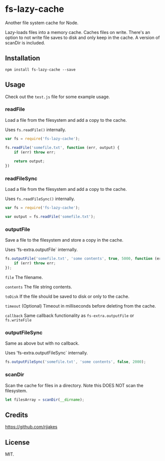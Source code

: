 # fs-lazy-cache

Another file system cache for Node.

Lazy-loads files into a memory cache. Caches files on write. There's an option to not write file saves to disk and only
keep in the cache. A version of scanDir is included.    

## Installation

`npm install fs-lazy-cache --save`

## Usage 

Check out the `test.js` file for some example usage.  

### readFile

Load a file from the filesystem and add a copy to the cache.
 
Uses `fs.readFile()` internally. 

```javascript
var fs = require('fs-lazy-cache');

fs.readFile('somefile.txt', function (err, output) {
    if (err) throw err;
    
    return output;
})
```

### readFileSync

Load a file from the filesystem and add a copy to the cache.
 
Uses `fs.readFileSync()` internally. 

```javascript
var fs = require('fs-lazy-cache');

var output = fs.readFile('somefile.txt');
```

### outputFile

Save a file to the filesystem and store a copy in the cache. 

Uses 'fs-extra.outputFile` internally. 

```javascript
fs.outputFile('somefile.txt', 'some contents', true, 5000, function (err) {
    if (err) throw err;
});    

```

`file` The filename.

`contents` The file string contents.

`toDisk` If the file should be saved to disk or only to the cache.

`timeout` (Optional) Timeout in milliseconds before deleting from the cache. 

`callback` Same callback functionality as `fs-extra.outputFile` or `fs.writeFile`

### outputFileSync

Same as above but with no callback. 

Uses 'fs-extra.outputFileSync` internally.
 
```javascript
fs.outputFileSync('somefile.txt', 'some contents', false, 2000); 
 ```

### scanDir

Scan the cache for files in a directory. Note this DOES NOT scan the filesystem.

```javascript
let filesArray = scanDir(__dirname);
```

## Credits

https://github.com/rjjakes

## License

MIT. 